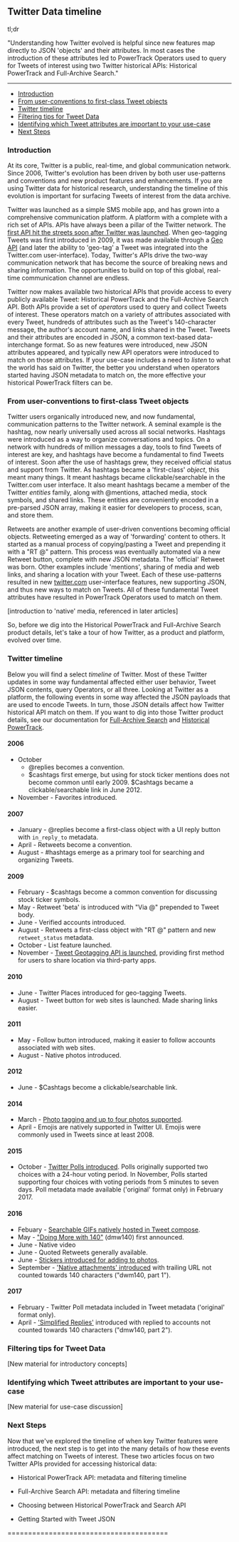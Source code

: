 
## Twitter Data timeline <a id="twitterTimeline" class="tall">&nbsp;</a>  

tl;dr

"Understanding how Twitter evolved is helpful since new features map directly to JSON 'objects' and their attributes. In most cases the introduction of these attributes led to PowerTrack Operators used to query for Tweets of interest using two Twitter historical APIs: Historical PowerTrack and Full-Archive Search."

---------------------------------------------

+ [Introduction](#introduction)
+ [From user-conventions to first-class Tweet objects](#firstclass)
+ [Twitter timeline](#twitterTimeline)
+ [Filtering tips for Tweet Data](#filteringTips)
+ [Identifying which Tweet attributes are important to your use-case](#useCases)
+ [Next Steps](#nextSteps)


### Introduction <a id="=introduction" class="tall">&nbsp;</a>

At its core, Twitter is a public, real-time, and global communication network. Since 2006, Twitter's evolution has been driven by both user use-patterns and conventions and new product features and enhancements. If you are using Twitter data for historical research, understanding the timeline of this evolution is important for surfacing Tweets of interest from the data archive. 

Twitter was launched as a simple SMS mobile app, and has grown into a comprehensive communication platform. A platform with a complete with a rich set of APIs. APIs have always been a pillar of the Twitter network. The [first API hit the streets soon after Twitter was launched](https://blog.twitter.com/2006/introducing-the-twitter-api). When geo-tagging Tweets was first introduced in 2009, it was made available through a [Geo API](https://blog.twitter.com/2009/think-globally-tweet-locally) (and later the ability to 'geo-tag' a Tweet was integrated into the Twitter.com user-interface). Today, Twitter's APIs drive the two-way communication network that has become the source of breaking news and sharing information. The opportunities to build on top of this global, real-time communication channel are endless.

Twitter now makes available two historical APIs that provide access to every publicly available Tweet: Historical PowerTrack and the Full-Archive Search API. Both APIs provide a set of *operators* used to query and collect Tweets of interest. These operators match on a variety of attributes associated with every Tweet, hundreds of attributes such as the Tweet's 140-character message, the author's account name, and links shared in the Tweet. Tweets and their attributes are encoded in JSON, a common text-based data-interchange format. So as new features were introduced, new JSON attributes appeared, and typically new API operators were introduced to match on those attributes.  If your use-case includes a need to *listen* to what the world has said on Twitter, the better you understand when operators started having JSON metadata to match on, the more effective your historical PowerTrack filters can be. 

### From user-conventions to first-class Tweet objects <a id="=firstclass" class="tall">&nbsp;</a>

Twitter users organically introduced new, and now fundamental, communication patterns to the Twitter network. A seminal example is the hashtag, now nearly universally used across all social networks. Hashtags were introduced as a way to organize conversations and topics. On a network with hundreds of million messages a day, tools to find Tweets of interest are key, and hashtags have become a fundamental to find Tweets of interest. Soon after the use of hashtags grew, they received official status and support from Twitter. As hashtags became a 'first-class' *object*, this meant many things. It meant hashtags became clickable/searchable in the Twitter.com user interface. It also meant hashtags became a member of the Twitter *entities* family, along with @mentions, attached media, stock symbols, and shared links. These entities are conveniently encoded in a pre-parsed JSON array, making it easier for developers to process, scan, and store them. 

Retweets are another example of user-driven conventions becoming official objects. Retweeting emerged as a way of 'forwarding' content to others. It started as a manual process of copying/pasting a Tweet and prepending it with a "RT @" pattern. This process was eventually automated via a new Retweet button, complete with new JSON metadata. The 'official' Retweet was born. Other examples include 'mentions', sharing of media and web links, and sharing a location with your Tweet. Each of these use-patterns resulted in new [twitter.com](https://twitter.com/) user-interface features, new supporting JSON, and thus new ways to match on Tweets. All of these fundamental Tweet attributes have resulted in PowerTrack Operators used to match on them.

[introduction to 'native' media, referenced in later articles]

So, before we dig into the Historical PowerTrack and Full-Archive Search product details, let's take a tour of how Twitter, as a product and platform, evolved over time. 

### Twitter timeline <a id="=twitterTimeline" class="tall">&nbsp;</a>
Below you will find a select *timeline* of Twitter. Most of these Twitter updates in some way fundamental affected either user behavior, Tweet JSON contents, query Operators, or all three.  Looking at Twitter as a platform, the following events in some way affected the JSON payloads that are used to encode Tweets. In turn, those JSON details affect how Twitter historical API match on them. If you want to dig into those Twitter product details, see our documentation for [Full-Archive Search](https://github.com/jimmoffitt/developer_advocate.blog/blob/master/metadataEvolution/search_timeline.md) and [Historical PowerTrack](https://github.com/jimmoffitt/developer_advocate.blog/blob/master/metadataEvolution/hpt_timeline.md). 

#### 2006
+ October 
    - @replies becomes a convention.  
    - $cashtags first emerge, but using for stock ticker mentions does not become common until early 2009. $Cashtags became a clickable/searchable link in June 2012.
+ November - Favorites introduced. 

#### 2007
+ January - @replies become a first-class object with a UI reply button with ```in_reply_to``` metadata. 
+ April - Retweets become a convention. 
+ August - #hashtags emerge as a primary tool for searching and organizing Tweets. 

#### 2009
+ February - $cashtags become a common convention for discussing stock ticker symbols. 
+ May - Retweet 'beta' is introduced with "Via @" prepended to Tweet body.
+ June - Verified accounts introduced. 
+ August - Retweets a first-class object with "RT @" pattern and new ```retweet_status``` metadata. 
+ October - List feature launched. 
+ November - [Tweet Geotagging API is launched](https://blog.twitter.com/2009/think-globally-tweet-locally), providing first method for users to share location via third-party apps. 

#### 2010
+ June - Twitter Places introduced for geo-tagging Tweets. 
+ August - Tweet button for web sites is launched. Made sharing links easier.  

#### 2011
+ May - Follow button introduced, making it easier to follow accounts associated with web sites.  
+ August - Native photos introduced. 

#### 2012
+ June - $Cashtags become a clickable/searchable link.

#### 2014
+ March - [Photo tagging and up to four photos supported](https://blog.twitter.com/2014/photos-just-got-more-social). 
+ April - Emojis are natively supported in Twitter UI. Emojis were commonly used in Tweets since at least 2008.

#### 2015
+ October - [Twitter Polls introduced](https://blog.twitter.com/2015/introducing-twitter-polls). Polls originally supported two choices with a 24-hour voting period. In November, Polls started supporting four choices with voting periods from 5 minutes to seven days. Poll metadata made available ('original' format only) in February 2017.

#### 2016
+ Febuary - [Searchable GIFs natively hosted in Tweet compose](https://blog.twitter.com/2016/introducing-gif-search-on-twitter). 
+ May - ["Doing More with 140"](https://blog.twitter.com/express-even-more-in-140-characters) (dmw140) first announced. 
+ June - Native video 
+ June - Quoted Retweets generally available. 
+ June - [Stickers introduced for adding to photos](https://blog.twitter.com/2016/introducing-stickers-on-twitter).
+ September - ['Native attachments' introduced](https://twitter.com/Twitter/status/777915304261193728) with trailing URL not counted towards 140 characters ("dwm140, part 1").

#### 2017
+ February - Twitter Poll metadata included in Tweet metadata ('original' format only).
+ April - ['Simplified Replies'](https://blog.twitter.com/2017/now-on-twitter-140-characters-for-your-replies) introduced with replied to accounts not counted towards 140 characters ("dmw140, part 2"). 

### Filtering tips for Tweet Data <a id="=filteringTips" class="tall">&nbsp;</a>

[New material for introductory concepts]

### Identifying which Tweet attributes are important to your use-case <a id="useCases" class="tall">&nbsp;</a>

[New material for use-case discussion]

### Next Steps <a id="=nextSteps" class="tall">&nbsp;</a>

Now that we've explored the timeline of when key Twitter features were introduced, the next step is to get into the many details of how these events affect matching on Tweets of interest. These two articles focus on two Twitter APIs provided for accessing historical data:

+ Historical PowerTrack API: metadata and filtering timeline  
+ Full-Archive Search API: metadata and filtering timeline  


+ Choosing between Historical PowerTrack and Search API
+ Getting Started with Tweet JSON

=======================================
